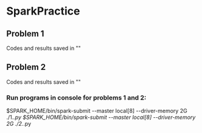# SparkPractice

## Problem 1

Codes and results saved in ""


## Problem 2

Codes and results saved in ""

### Run programs in console for problems 1 and 2:
$SPARK_HOME/bin/spark-submit --master local[8] --driver-memory 2G ./1.*.py
$SPARK_HOME/bin/spark-submit --master local[8] --driver-memory 2G ./2.*.py

